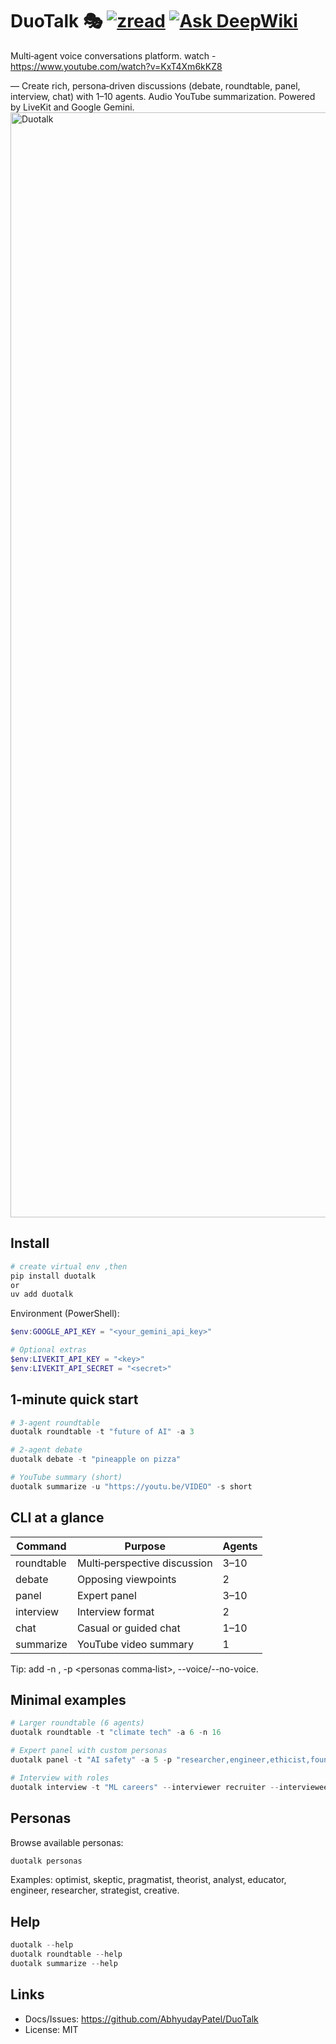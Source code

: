 # DuoTalk 🎭   [![zread](https://img.shields.io/badge/Ask_Zread-_.svg?style=flat&color=00b0aa&labelColor=000000&logo=data%3Aimage%2Fsvg%2Bxml%3Bbase64%2CPHN2ZyB3aWR0aD0iMTYiIGhlaWdodD0iMTYiIHZpZXdCb3g9IjAgMCAxNiAxNiIgZmlsbD0ibm9uZSIgeG1sbnM9Imh0dHA6Ly93d3cudzMub3JnLzIwMDAvc3ZnIj4KPHBhdGggZD0iTTQuOTYxNTYgMS42MDAxSDIuMjQxNTZDMS44ODgxIDEuNjAwMSAxLjYwMTU2IDEuODg2NjQgMS42MDE1NiAyLjI0MDFWNC45NjAxQzEuNjAxNTYgNS4zMTM1NiAxLjg4ODEgNS42MDAxIDIuMjQxNTYgNS42MDAxSDQuOTYxNTZDNS4zMTUwMiA1LjYwMDEgNS42MDE1NiA1LjMxMzU2IDUuNjAxNTYgNC45NjAxVjIuMjQwMUM1LjYwMTU2IDEuODg2NjQgNS4zMTUwMiAxLjYwMDEgNC45NjE1NiAxLjYwMDFaIiBmaWxsPSIjZmZmIi8%2BCjxwYXRoIGQ9Ik00Ljk2MTU2IDEwLjM5OTlIMi4yNDE1NkMxLjg4ODEgMTAuMzk5OSAxLjYwMTU2IDEwLjY4NjQgMS42MDE1NiAxMS4wMzk5VjEzLjc1OTlDMS42MDE1NiAxNC4xMTM0IDEuODg4MSAxNC4zOTk5IDIuMjQxNTYgMTQuMzk5OUg0Ljk2MTU2QzUuMzE1MDIgMTQuMzk5OSA1LjYwMTU2IDE0LjExMzQgNS42MDE1NiAxMy43NTk5VjExLjAzOTlDNS42MDE1NiAxMC42ODY0IDUuMzE1MDIgMTAuMzk5OSA0Ljk2MTU2IDEwLjM5OTlaIiBmaWxsPSIjZmZmIi8%2BCjxwYXRoIGQ9Ik0xMy43NTg0IDEuNjAwMUgxMS4wMzg0QzEwLjY4NSAxLjYwMDEgMTAuMzk4NCAxLjg4NjY0IDEwLjM5ODQgMi4yNDAxVjQuOTYwMUMxMC4zOTg0IDUuMzEzNTYgMTAuNjg1IDUuNjAwMSAxMS4wMzg0IDUuNjAwMUgxMy43NTg0QzE0LjExMTkgNS42MDAxIDE0LjM5ODQgNS4zMTM1NiAxNC4zOTg0IDQuOTYwMVYyLjI0MDFDMTQuMzk4NCAxLjg4NjY0IDE0LjExMTkgMS42MDAxIDEzLjc1ODQgMS42MDAxWiIgZmlsbD0iI2ZmZiIvPgo8cGF0aCBkPSJNNCAxMkwxMiA0TDQgMTJaIiBmaWxsPSIjZmZmIi8%2BCjxwYXRoIGQ9Ik00IDEyTDEyIDQiIHN0cm9rZT0iI2ZmZiIgc3Ryb2tlLXdpZHRoPSIxLjUiIHN0cm9rZS1saW5lY2FwPSJyb3VuZCIvPgo8L3N2Zz4K&logoColor=ffffff)](https://zread.ai/AbhyudayPatel/DuoTalk) [![Ask DeepWiki](https://deepwiki.com/badge.svg)](https://deepwiki.com/AbhyudayPatel/DuoTalk)

Multi‑agent voice conversations platform.
watch - https://www.youtube.com/watch?v=KxT4Xm6kKZ8

— Create rich, persona‑driven discussions (debate, roundtable, panel, interview, chat) with 1–10 agents. Audio YouTube summarization. Powered by LiveKit and Google Gemini.
<img width="2644" height="1768" alt="Duotalk" src="https://github.com/user-attachments/assets/04c1b27a-b68d-4871-94c4-cd8620eec405" />

## Install

```powershell
# create virtual env ,then
pip install duotalk
or
uv add duotalk
```

Environment (PowerShell):

```powershell
$env:GOOGLE_API_KEY = "<your_gemini_api_key>"

# Optional extras
$env:LIVEKIT_API_KEY = "<key>"
$env:LIVEKIT_API_SECRET = "<secret>"
```

## 1‑minute quick start

```powershell
# 3‑agent roundtable
duotalk roundtable -t "future of AI" -a 3

# 2‑agent debate
duotalk debate -t "pineapple on pizza"

# YouTube summary (short)
duotalk summarize -u "https://youtu.be/VIDEO" -s short 
```

## CLI at a glance

| Command | Purpose | Agents |
|---|---|---|
| roundtable | Multi‑perspective discussion | 3–10 |
| debate | Opposing viewpoints | 2 |
| panel | Expert panel | 3–10 |
| interview | Interview format | 2 |
| chat | Casual or guided chat | 1–10 |
| summarize | YouTube video summary | 1 |

Tip: add -n <turns>, -p <personas comma‑list>, --voice/--no-voice.

## Minimal examples

```powershell
# Larger roundtable (6 agents)
duotalk roundtable -t "climate tech" -a 6 -n 16

# Expert panel with custom personas
duotalk panel -t "AI safety" -a 5 -p "researcher,engineer,ethicist,founder,policy"

# Interview with roles
duotalk interview -t "ML careers" --interviewer recruiter --interviewee engineer -n 12
```

## Personas

Browse available personas:

```powershell
duotalk personas
```

Examples: optimist, skeptic, pragmatist, theorist, analyst, educator, engineer, researcher, strategist, creative.

## Help

```powershell
duotalk --help
duotalk roundtable --help
duotalk summarize --help
```

## Links

- Docs/Issues: https://github.com/AbhyudayPatel/DuoTalk
- License: MIT

